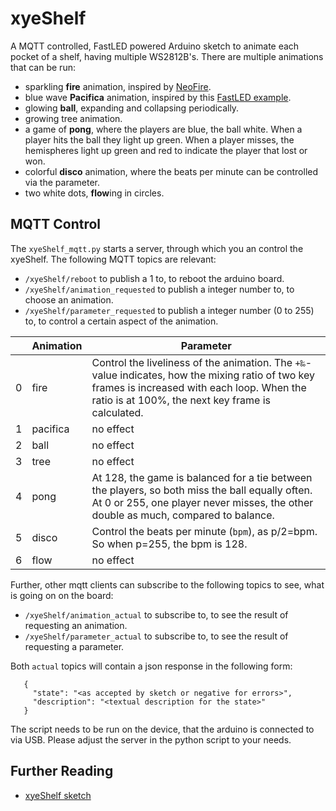 # xyeShelf
A MQTT controlled, FastLED powered Arduino sketch to animate each pocket of a shelf, having multiple WS2812B's. There are multiple animations that can be run:

 - sparkling **fire** animation, inspired by [NeoFire](https://github.com/mic159/NeoFire/blob/master/NeoFire.ino).
 - blue wave **Pacifica** animation, inspired by this [FastLED example](https://github.com/FastLED/FastLED/blob/master/examples/Pacifica/Pacifica.ino).
 - glowing **ball**, expanding and collapsing periodically. 
 - growing tree animation. 
 - a game of **pong**, where the players are blue, the ball white. When a player hits the ball they light up green. When a player misses, the hemispheres light up green and red to indicate the player that lost or won. 
 - colorful **disco** animation, where the beats per minute can be controlled via the parameter. 
 - two white dots, **flow**ing in circles. 

## MQTT Control
The ```xyeShelf_mqtt.py``` starts a server, through which you an control the xyeShelf. The following MQTT topics are relevant:

 - ```/xyeShelf/reboot``` to publish a 1 to, to reboot the arduino board.
 - ```/xyeShelf/animation_requested``` to publish a integer number to, to choose an animation.
 - ```/xyeShelf/parameter_requested``` to publish a integer number (0 to 255) to, to control a certain aspect of the animation.
 
|   | Animation | Parameter |
|:-:| --------- | --------- |
| 0 | fire      | Control the liveliness of the animation. The ```+‰```-value indicates, how the mixing ratio of two key frames is increased with each loop. When the ratio is at 100%, the next key frame is calculated. |
| 1 | pacifica  | no effect |
| 2 | ball      | no effect |
| 3 | tree      | no effect |
| 4 | pong      | At 128, the game is balanced for a tie between the players, so both miss the ball equally often. <br>At 0 or 255, one player never misses, the other double as much, compared to balance. | 
| 5 | disco     | Control the beats per minute (```bpm```), as p/2=bpm. So when p=255, the bpm is 128. |
| 6 | flow      | no effect |

Further, other mqtt clients can subscribe to the following topics to see, what is going on on the board:

 - ```/xyeShelf/animation_actual``` to subscribe to, to see the result of requesting an animation.
 - ```/xyeShelf/parameter_actual``` to subscribe to, to see the result of requesting a parameter.

Both ```actual``` topics will contain a json response in the following form:
```
   {
     "state": "<as accepted by sketch or negative for errors>",
     "description": "<textual description for the state>"
   }
```
The script needs to be run on the device, that the arduino is connected to via USB. Please adjust the server in the python script to your needs. 

## Further Reading
- [xyeShelf sketch](https://github.com/jandechent/xyeShelf/blob/master/xyeShelf/xyeShelf.md)
